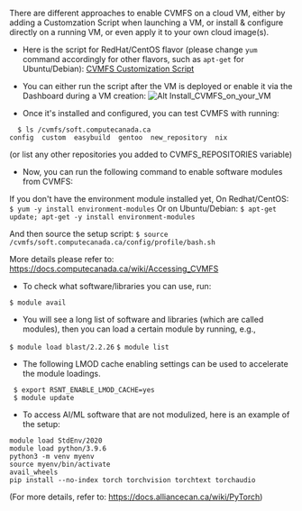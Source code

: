 

There are different approaches to enable CVMFS on a cloud VM, either by adding a Customzation Script when launching a VM, or install & configure directly on a running VM, or even apply it to your own cloud image(s). 

* Here is the script for RedHat/CentOS flavor (please change `yum` command accordingly for other flavors, such as `apt-get` for Ubuntu/Debian):
  [CVMFS Customization Script](https://github.com/ualberta-rcg/public/blob/master/cloud-bootcamp/CVMFS/basic_setup.sh)
  

* You can either run the script after the VM is deployed or enable it via the Dashboard during a VM creation:
  ![Alt Install_CVMFS_on_your_VM](https://user-images.githubusercontent.com/73720293/97760381-a80ae600-1ac8-11eb-904f-5861c93d6bd8.png)


* Once it's installed and configured, you can test CVMFS with running:

```
  $ ls /cvmfs/soft.computecanada.ca
config  custom  easybuild  gentoo  new_repository  nix
```
(or list any other repositories you added to CVMFS_REPOSITORIES variable)


* Now, you can run the following command to enable software modules from CVMFS:

If you don't have the environment module installed yet,
On Redhat/CentOS: `$ yum -y install environment-modules`
Or on Ubuntu/Debian: `$ apt-get update; apt-get -y install environment-modules`

And then source the setup script:
`$ source /cvmfs/soft.computecanada.ca/config/profile/bash.sh`

More details please refer to: https://docs.computecanada.ca/wiki/Accessing_CVMFS

* To check what software/libraries you can use, run:

`$ module avail`

* You will see a long list of software and libraries (which are called modules), then you can load a certain module by running, e.g., 

`$ module load blast/2.2.26`
`$ module list`

* The following LMOD cache enabling settings can be used to accelerate the module loadings.

```
 $ export RSNT_ENABLE_LMOD_CACHE=yes
 $ module update
```

* To access AI/ML software that are not modulized, here is an example of the setup:
```
module load StdEnv/2020
module load python/3.9.6
python3 -m venv myenv
source myenv/bin/activate
avail_wheels
pip install --no-index torch torchvision torchtext torchaudio
```
(For more details, refer to: https://docs.alliancecan.ca/wiki/PyTorch)

